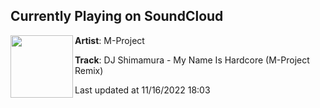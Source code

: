 ## Currently Playing on SoundCloud

[<img align="left" width="100" src="https://i1.sndcdn.com/artworks-9QZYjWPzyx6yjglI-pVzWRw-t500x500.jpg">](https://soundcloud.com/m-project_suzumoto/dj-shimamura-my-name-is-hardcore-m-project-remix)

**Artist**: M-Project 

**Track**: DJ Shimamura - My Name Is Hardcore (M-Project Remix)

Last updated at 11/16/2022 18:03
